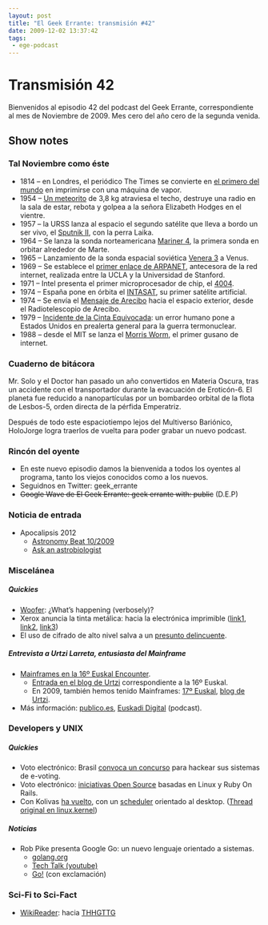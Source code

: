 ```yaml
---
layout: post
title: "El Geek Errante: transmisión #42"
date: 2009-12-02 13:37:42
tags:
 - ege-podcast
---
```


# Transmisión 42
Bienvenidos al episodio 42 del podcast del Geek Errante, correspondiente al mes de Noviembre de 2009. Mes cero del año cero de la segunda venida.

## Show notes

### Tal Noviembre como éste
- 1814 – en Londres, el periódico The Times se convierte en [el primero del mundo](http://www.thebookofdays.com/months/nov/29.htm#THE%20FIRST%20NEWSPAPER%20PRINTED%20BY%20STEAM) en imprimirse con una máquina de vapor.
- 1954 – [Un meteorito](https://en.wikipedia.org/wiki/Sylacauga_(meteorite)) de 3,8 kg atraviesa el techo, destruye una radio en la sala de estar, rebota y golpea a la señora Elizabeth Hodges en el vientre.
- 1957 – la URSS lanza al espacio el segundo satélite que lleva a bordo un ser vivo, el [Sputnik II](https://es.wikipedia.org/wiki/Sputnik_2), con la perra Laika.
- 1964 – Se lanza la sonda norteamericana [Mariner 4](https://es.wikipedia.org/wiki/Mariner_4), la primera sonda en orbitar alrededor de Marte.
- 1965 – Lanzamiento de la sonda espacial soviética [Venera 3](http://es.wikipedia.org/wiki/Venera_3) a Venus.
- 1969 – Se establece el [primer enlace de ARPANET](http://es.wikipedia.org/wiki/ARPANET#Primer_despliegue), antecesora de la red internet, realizada entre la UCLA y la Universidad de Stanford.
- 1971 – Intel presenta el primer microprocesador de chip, el [4004](http://es.wikipedia.org/wiki/Intel_4004).
- 1974 – España pone en órbita el [INTASAT](http://es.wikipedia.org/wiki/Intasat), su primer satélite artificial.
- 1974 – Se envía el [Mensaje de Arecibo](http://es.wikipedia.org/wiki/Mensaje_de_Arecibo) hacia el espacio exterior, desde el Radiotelescopio de Arecibo.
- 1979 – [Incidente de la Cinta Equivocada](http://es.wikipedia.org/wiki/Historia_de_las_armas_nucleares#El_incidente_de_la_cinta_equivocada_.28Estados_Unidos.29): un error humano pone a Estados Unidos en prealerta general para la guerra termonuclear.
- 1988 – desde el MIT se lanza el [Morris Worm](http://es.wikipedia.org/wiki/Gusano_Morris), el primer gusano de internet.

### Cuaderno de bitácora
Mr. Solo y el Doctor han pasado un año convertidos en Materia Oscura, tras un accidente con el transportador durante la evacuación de Eroticón-6. El planeta fue reducido a nanopartículas por un bombardeo orbital de la flota de Lesbos-5, orden directa de la pérfida Emperatriz.

Después de todo este espaciotiempo lejos del Multiverso Bariónico, HoloJorge logra traerlos de vuelta para poder grabar un nuevo podcast.

### Rincón del oyente
- En este nuevo episodio damos la bienvenida a todos los oyentes al programa, tanto los viejos conocidos como a los nuevos.
- Seguidnos en Twitter: geek_errante
- ~~Google Wave de El Geek Errante: geek errante with: public~~ (D.E.P)

### Noticia de entrada
- Apocalipsis 2012
  - [Astronomy Beat 10/2009](http://www.astrosociety.org/education/astronomy-resource-guides/astronomical-pseudo-science-a-skeptics-resource-list/)
  - [Ask an astrobiologist](https://astrobiology.nasa.gov/ask-an-astrobiologist/)

### Miscelánea

##### Quickies
- [Woofer](http://www.pcworld.idg.com.au/article/316004/opposite_twitter_new_site_requires_1_400-character_minimum/): ¿What’s happening (verbosely)?
- Xerox anuncia la tinta metálica: hacia la electrónica imprimible ([link1](https://www.engadget.com/2009/10/29/xerox-announces-silver-ink-keeps-printable-electronics-dream-al/), [link2](https://www.engadget.com/2006/03/21/scientists-synthesize-plastic-suitable-for-printing-electronics/), [link3](http://iopscience.iop.org/article/10.1088/0957-4484/20/37/375203/meta;jsessionid=BE92B1AF2F8749227AD245A68DCCD869.ip-10-40-1-105))
- El uso de cifrado de alto nivel salva a un [presunto delincuente](http://www.couriermail.com.au/news/queensland/rohan-james-wyllies-appeal-for-breach-of-privacy-conviction-and-sentence-dismissed/news-story/9aab1a668d00b4d3a95be4281bf5ee25?sv=8bca2dfccaa402af397dc484ab553c32).

##### Entrevista a Urtzi Larreta, entusiasta del Mainframe
- [Mainframes en la 16º Euskal Encounter](http://www.euskalencounter.org/euskal16/es/actividades/otras/mainframes.php).
    - [Entrada en el blog de Urtzi](http://web.archive.org/web/20120305134607/http://www.yggdrasil.tv/?p=101) correspondiente a la 16º Euskal.
    - En 2009, también hemos tenido Mainframes: [17º Euskal](http://www.euskalencounter.org/euskal16/es/actividades/otras/mainframes.php), [blog de Urtzi](http://web.archive.org/web/20120305134607/http://www.yggdrasil.tv/?p=101).
- Más información: [publico.es](http://www.publico.es/ciencias/gigante-informatica.html), [Euskadi Digital](http://conferencias.euskadigital.net/?p=67) (podcast).

### Developers y UNIX

##### Quickies
- Voto electrónico: Brasil [convoca un concurso](https://hardware.slashdot.org/story/09/10/31/0120223/Contest-To-Hack-Brazilian-Voting-Machines) para hackear sus sistemas de e-voting.
- Voto electrónico: [iniciativas Open Source](https://www.wired.com/2009/10/open-source) basadas en Linux y Ruby On Rails.
- Con Kolivas [ha vuelto](https://linux.slashdot.org/story/09/09/06/0433209/con-kolivas-returns-with-a-desktop-oriented-linux-scheduler), con un [scheduler](https://en.wikipedia.org/wiki/Brain_Fuck_Scheduler) orientado al desktop. ([Thread original en linux.kernel](https://groups.google.com/forum/#!topic/linux.kernel/_kwnUUAgrdc%5B1-25%5D))

##### Noticias
- Rob Pike presenta Google Go: un nuevo lenguaje orientado a sistemas.
    - [golang.org](https://golang.org/)
    - [Tech Talk (youtube)](https://www.youtube.com/watch?v=rKnDgT73v8s)
    - [Go!](https://en.wikipedia.org/wiki/Go!_(programming_language)) (con exclamación)

### Sci-Fi to Sci-Fact
- [WikiReader](https://github.com/wikireader/wikireader): hacia [THHGTTG](https://en.wikipedia.org/wiki/The_Hitchhiker%27s_Guide_to_the_Galaxy)

